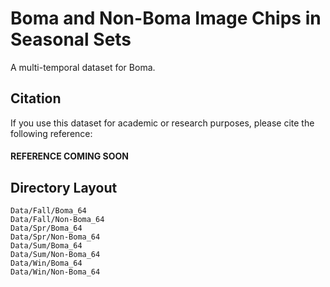 # Boma and Non-Boma Image Chips in Seasonal Sets
A multi-temporal dataset for Boma. 


## Citation 
If you use this dataset for academic or research purposes, 
please cite the following reference:

#### REFERENCE COMING SOON



## Directory Layout

```
Data/Fall/Boma_64
Data/Fall/Non-Boma_64
Data/Spr/Boma_64
Data/Spr/Non-Boma_64
Data/Sum/Boma_64
Data/Sum/Non-Boma_64
Data/Win/Boma_64
Data/Win/Non-Boma_64
```

